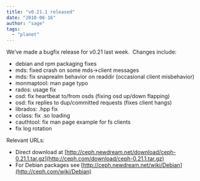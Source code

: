 ```yaml
---
title: "v0.21.1 released"
date: "2010-08-16"
author: "sage"
tags: 
  - "planet"
---
```


We’ve made a bugfix release for v0.21 last week.  Changes include:

- debian and rpm packaging fixes
- mds: fixed crash on some mds->client messages
- mds: fix snaprealm behavior on readdir (occasional client misbehavior)
- monmaptool: man page typo
- rados: usage fix
- osd: fix heartbeat to/from osds (fixing osd up/down flapping)
- osd: fix replies to dup/committed requests (fixes client hangs)
- librados: .hpp fix
- cclass: fix .so loading
- cauthtool: fix man page example for fs clients
- fix log rotation

Relevant URLs:

- Direct download at [http://ceph.newdream.net/download/ceph-0.21.1.tar.gz](http://ceph.com/download/ceph-0.21.1.tar.gz)
- For Debian packages see [http://ceph.newdream.net/wiki/Debian](http://ceph.com/wiki/Debian)


